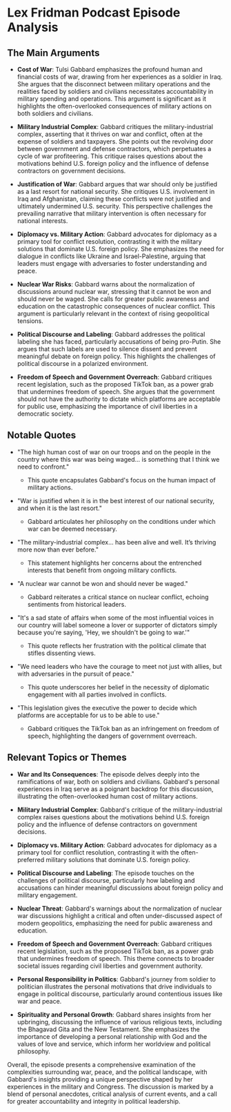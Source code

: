 # Lex Fridman Podcast Episode Analysis

## The Main Arguments

- **Cost of War**: Tulsi Gabbard emphasizes the profound human and financial costs of war, drawing from her experiences as a soldier in Iraq. She argues that the disconnect between military operations and the realities faced by soldiers and civilians necessitates accountability in military spending and operations. This argument is significant as it highlights the often-overlooked consequences of military actions on both soldiers and civilians.

- **Military Industrial Complex**: Gabbard critiques the military-industrial complex, asserting that it thrives on war and conflict, often at the expense of soldiers and taxpayers. She points out the revolving door between government and defense contractors, which perpetuates a cycle of war profiteering. This critique raises questions about the motivations behind U.S. foreign policy and the influence of defense contractors on government decisions.

- **Justification of War**: Gabbard argues that war should only be justified as a last resort for national security. She critiques U.S. involvement in Iraq and Afghanistan, claiming these conflicts were not justified and ultimately undermined U.S. security. This perspective challenges the prevailing narrative that military intervention is often necessary for national interests.

- **Diplomacy vs. Military Action**: Gabbard advocates for diplomacy as a primary tool for conflict resolution, contrasting it with the military solutions that dominate U.S. foreign policy. She emphasizes the need for dialogue in conflicts like Ukraine and Israel-Palestine, arguing that leaders must engage with adversaries to foster understanding and peace.

- **Nuclear War Risks**: Gabbard warns about the normalization of discussions around nuclear war, stressing that it cannot be won and should never be waged. She calls for greater public awareness and education on the catastrophic consequences of nuclear conflict. This argument is particularly relevant in the context of rising geopolitical tensions.

- **Political Discourse and Labeling**: Gabbard addresses the political labeling she has faced, particularly accusations of being pro-Putin. She argues that such labels are used to silence dissent and prevent meaningful debate on foreign policy. This highlights the challenges of political discourse in a polarized environment.

- **Freedom of Speech and Government Overreach**: Gabbard critiques recent legislation, such as the proposed TikTok ban, as a power grab that undermines freedom of speech. She argues that the government should not have the authority to dictate which platforms are acceptable for public use, emphasizing the importance of civil liberties in a democratic society.

## Notable Quotes

- "The high human cost of war on our troops and on the people in the country where this war was being waged... is something that I think we need to confront." 
  - This quote encapsulates Gabbard's focus on the human impact of military actions.

- "War is justified when it is in the best interest of our national security, and when it is the last resort."
  - Gabbard articulates her philosophy on the conditions under which war can be deemed necessary.

- "The military-industrial complex... has been alive and well. It’s thriving more now than ever before."
  - This statement highlights her concerns about the entrenched interests that benefit from ongoing military conflicts.

- "A nuclear war cannot be won and should never be waged."
  - Gabbard reiterates a critical stance on nuclear conflict, echoing sentiments from historical leaders.

- "It's a sad state of affairs when some of the most influential voices in our country will label someone a lover or supporter of dictators simply because you're saying, 'Hey, we shouldn't be going to war.'"
  - This quote reflects her frustration with the political climate that stifles dissenting views.

- "We need leaders who have the courage to meet not just with allies, but with adversaries in the pursuit of peace."
  - This quote underscores her belief in the necessity of diplomatic engagement with all parties involved in conflicts.

- "This legislation gives the executive the power to decide which platforms are acceptable for us to be able to use."
  - Gabbard critiques the TikTok ban as an infringement on freedom of speech, highlighting the dangers of government overreach.

## Relevant Topics or Themes

- **War and Its Consequences**: The episode delves deeply into the ramifications of war, both on soldiers and civilians. Gabbard's personal experiences in Iraq serve as a poignant backdrop for this discussion, illustrating the often-overlooked human cost of military actions.

- **Military Industrial Complex**: Gabbard's critique of the military-industrial complex raises questions about the motivations behind U.S. foreign policy and the influence of defense contractors on government decisions.

- **Diplomacy vs. Military Action**: Gabbard advocates for diplomacy as a primary tool for conflict resolution, contrasting it with the often-preferred military solutions that dominate U.S. foreign policy.

- **Political Discourse and Labeling**: The episode touches on the challenges of political discourse, particularly how labeling and accusations can hinder meaningful discussions about foreign policy and military engagement.

- **Nuclear Threat**: Gabbard's warnings about the normalization of nuclear war discussions highlight a critical and often under-discussed aspect of modern geopolitics, emphasizing the need for public awareness and education.

- **Freedom of Speech and Government Overreach**: Gabbard critiques recent legislation, such as the proposed TikTok ban, as a power grab that undermines freedom of speech. This theme connects to broader societal issues regarding civil liberties and government authority.

- **Personal Responsibility in Politics**: Gabbard's journey from soldier to politician illustrates the personal motivations that drive individuals to engage in political discourse, particularly around contentious issues like war and peace.

- **Spirituality and Personal Growth**: Gabbard shares insights from her upbringing, discussing the influence of various religious texts, including the Bhagavad Gita and the New Testament. She emphasizes the importance of developing a personal relationship with God and the values of love and service, which inform her worldview and political philosophy.

Overall, the episode presents a comprehensive examination of the complexities surrounding war, peace, and the political landscape, with Gabbard's insights providing a unique perspective shaped by her experiences in the military and Congress. The discussion is marked by a blend of personal anecdotes, critical analysis of current events, and a call for greater accountability and integrity in political leadership.